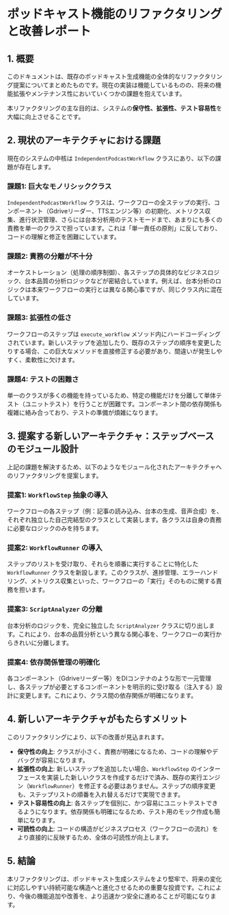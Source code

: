 # ポッドキャスト機能のリファクタリングと改善レポート

## 1. 概要

このドキュメントは、既存のポッドキャスト生成機能の全体的なリファクタリング提案についてまとめたものです。現在の実装は機能しているものの、将来の機能拡張やメンテナンス性においていくつかの課題を抱えています。

本リファクタリングの主な目的は、システムの**保守性、拡張性、テスト容易性**を大幅に向上させることです。

## 2. 現状のアーキテクチャにおける課題

現在のシステムの中核は `IndependentPodcastWorkflow` クラスにあり、以下の課題が存在します。

### 課題1: 巨大なモノリシッククラス
`IndependentPodcastWorkflow` クラスは、ワークフローの全ステップの実行、コンポーネント（Gdriveリーダー、TTSエンジン等）の初期化、メトリクス収集、進行状況管理、さらには台本分析用のテストモードまで、あまりにも多くの責務を単一のクラスで担っています。これは「単一責任の原則」に反しており、コードの理解と修正を困難にしています。

### 課題2: 責務の分離が不十分
オーケストレーション（処理の順序制御）、各ステップの具体的なビジネスロジック、台本品質の分析ロジックなどが密結合しています。例えば、台本分析のロジックは本来ワークフローの実行とは異なる関心事ですが、同じクラス内に混在しています。

### 課題3: 拡張性の低さ
ワークフローのステップは `execute_workflow` メソッド内にハードコーディングされています。新しいステップを追加したり、既存のステップの順序を変更したりする場合、この巨大なメソッドを直接修正する必要があり、間違いが発生しやすく、柔軟性に欠けます。

### 課題4: テストの困難さ
単一のクラスが多くの機能を持っているため、特定の機能だけを分離して単体テスト（ユニットテスト）を行うことが困難です。コンポーネント間の依存関係も複雑に絡み合っており、テストの準備が煩雑になります。

## 3. 提案する新しいアーキテクチャ：ステップベースのモジュール設計

上記の課題を解決するため、以下のようなモジュール化されたアーキテクチャへのリファクタリングを提案します。

### 提案1: `WorkflowStep` 抽象の導入
ワークフローの各ステップ（例：記事の読み込み、台本の生成、音声合成）を、それぞれ独立した自己完結型のクラスとして実装します。各クラスは自身の責務に必要なロジックのみを持ちます。

### 提案2: `WorkflowRunner` の導入
ステップのリストを受け取り、それらを順番に実行することに特化した `WorkflowRunner` クラスを新設します。このクラスが、進捗管理、エラーハンドリング、メトリクス収集といった、ワークフローの「実行」そのものに関する責務を担います。

### 提案3: `ScriptAnalyzer` の分離
台本分析のロジックを、完全に独立した `ScriptAnalyzer` クラスに切り出します。これにより、台本の品質分析という異なる関心事を、ワークフローの実行からきれいに分離します。

### 提案4: 依存関係管理の明確化
各コンポーネント（Gdriveリーダー等）をDIコンテナのような形で一元管理し、各ステップが必要とするコンポーネントを明示的に受け取る（注入する）設計に変更します。これにより、クラス間の依存関係が明確になります。

## 4. 新しいアーキテクチャがもたらすメリット

このリファクタリングにより、以下の改善が見込まれます。

- **保守性の向上**: クラスが小さく、責務が明確になるため、コードの理解やデバッグが容易になります。
- **拡張性の向上**: 新しいステップを追加したい場合、`WorkflowStep` のインターフェースを実装した新しいクラスを作成するだけで済み、既存の実行エンジン（`WorkflowRunner`）を修正する必要はありません。ステップの順序変更も、ステップリストの順番を入れ替えるだけで実現できます。
- **テスト容易性の向上**: 各ステップを個別に、かつ容易にユニットテストできるようになります。依存関係も明確になるため、テスト用のモック作成も簡単になります。
- **可読性の向上**: コードの構造がビジネスプロセス（ワークフローの流れ）をより直接的に反映するため、全体の可読性が向上します。

## 5. 結論

本リファクタリングは、ポッドキャスト生成システムをより堅牢で、将来の変化に対応しやすい持続可能な構造へと進化させるための重要な投資です。これにより、今後の機能追加や改善を、より迅速かつ安全に進めることが可能になります。
